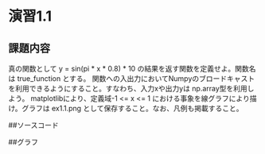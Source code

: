 # 演習1.1
## 課題内容
真の関数として y = sin(pi * x * 0.8) * 10 の結果を返す関数を定義せよ。関数名は true_function とする。
関数への入出力においてNumpyのブロードキャストを利用できるようにすること。すなわち、入力xや出力yは np.array型を利用しよう。
matplotlibにより、定義域-1 <= x <= 1 における事象を線グラフにより描け。グラフは ex1.1.png として保存すること。なお、凡例も掲載すること。

##ソースコード

##グラフ

